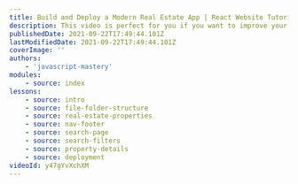 ```yaml
---
title: Build and Deploy a Modern Real Estate App | React Website Tutorial
description: This video is perfect for you if you want to improve your ReactJS and NextJS skills by building Realtor - an amazing Real Estate Application. With rental homes and for-sale properties, advanced property filtering, property details page with an image carousel, and much more, Realtor is the best Real Estate App that you can currently find on YouTube.
publishedDate: 2021-09-22T17:49:44.101Z
lastModifiedDate: 2021-09-22T17:49:44.101Z
coverImage: ''
authors:
    - 'javascript-mastery'
modules:
    - source: index
lessons:
    - source: intro
    - source: file-folder-structure
    - source: real-estate-properties
    - source: nav-footer
    - source: search-page
    - source: search-filters
    - source: property-details
    - source: deployment
videoId: y47gYvXchXM
---
```

